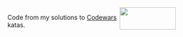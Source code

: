 <a href="https://www.codewars.com/users/vladkha/">
  <img src="https://www.codewars.com/users/vladkha/badges/large" width="50%" height="50" align="right">
</a>

Code from my solutions to [Codewars](https://www.codewars.com) katas.